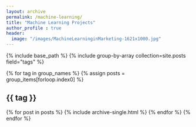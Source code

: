 ```yaml
---
layout: archive
permalink: /machine-learning/
title: "Machine Learning Projects"
author_profile : true
header:
  image: "/images/MachineLearninginMarketing-1621x1000.jpg"
---
```


{% include base_path %}
{% include group-by-array collection=site.posts field="tags" %}

{% for tag in group_names %}
  {% assign posts = group_items[forloop.index0] %}
  <h2 id="{{ tag | slugify }}" class="archive__subtitle">{{ tag }}</h2>
  {% for post in posts %}
    {% include archive-single.html %}
  {% endfor %}
{% endfor %}
